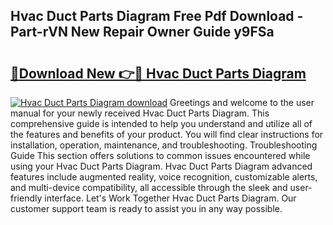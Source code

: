 ## Hvac Duct Parts Diagram Free Pdf Download - Part-rVN New Repair Owner Guide y9FSa

# <h2><a href="http://dfpf6z6.blite.top/?on=Hvac+Duct+Parts+Diagram">🔗Download New 👉🔴 Hvac Duct Parts Diagram</a></h2>

[![Hvac Duct Parts Diagram download](https://i.imgur.com/lujVjoI.png)](http://dfpf6z6.blite.top/?on=Hvac+Duct+Parts+Diagram)
Greetings and welcome to the user manual for your newly received Hvac Duct Parts Diagram. This comprehensive guide is intended to help you understand and utilize all of the features and benefits of your product. You will find clear instructions for installation, operation, maintenance, and troubleshooting. Troubleshooting Guide This section offers solutions to common issues encountered while using your Hvac Duct Parts Diagram. Hvac Duct Parts Diagram advanced features include augmented reality, voice recognition, customizable alerts, and multi-device compatibility, all accessible through the sleek and user-friendly interface. Let's Work Together Hvac Duct Parts Diagram. Our customer support team is ready to assist you in any way possible.
